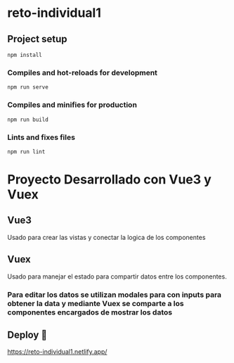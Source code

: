 # reto-individual1

## Project setup
```
npm install
```

### Compiles and hot-reloads for development
```
npm run serve
```

### Compiles and minifies for production
```
npm run build
```

### Lints and fixes files
```
npm run lint
```

# Proyecto Desarrollado con Vue3 y Vuex

## Vue3
Usado para crear las vistas y conectar la logica de los componentes
## Vuex
Usado para manejar el estado para compartir datos entre los componentes.
### Para editar los datos se utilizan modales para con inputs para obtener la data y mediante Vuex se comparte a los componentes encargados de mostrar los datos
## Deploy 🚀
https://reto-individual1.netlify.app/

